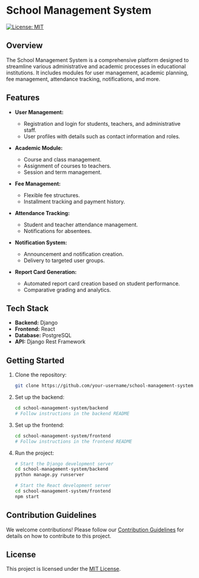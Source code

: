 # School Management System

[![License: MIT](https://img.shields.io/badge/License-MIT-yellow.svg)](https://opensource.org/licenses/MIT)

## Overview

The School Management System is a comprehensive platform designed to streamline various administrative and academic processes in educational institutions. It includes modules for user management, academic planning, fee management, attendance tracking, notifications, and more.

## Features

- **User Management:**
  - Registration and login for students, teachers, and administrative staff.
  - User profiles with details such as contact information and roles.

- **Academic Module:**
  - Course and class management.
  - Assignment of courses to teachers.
  - Session and term management.

- **Fee Management:**
  - Flexible fee structures.
  - Installment tracking and payment history.

- **Attendance Tracking:**
  - Student and teacher attendance management.
  - Notifications for absentees.

- **Notification System:**
  - Announcement and notification creation.
  - Delivery to targeted user groups.

- **Report Card Generation:**
  - Automated report card creation based on student performance.
  - Comparative grading and analytics.

## Tech Stack

- **Backend:** Django
- **Frontend:** React
- **Database:** PostgreSQL
- **API:** Django Rest Framework

## Getting Started

1. Clone the repository:
   ```bash
   git clone https://github.com/your-username/school-management-system.git
   ```

2. Set up the backend:
   ```bash
   cd school-management-system/backend
   # Follow instructions in the backend README
   ```

3. Set up the frontend:
   ```bash
   cd school-management-system/frontend
   # Follow instructions in the frontend README
   ```

4. Run the project:
   ```bash
   # Start the Django development server
   cd school-management-system/backend
   python manage.py runserver

   # Start the React development server
   cd school-management-system/frontend
   npm start
   ```

## Contribution Guidelines

We welcome contributions! Please follow our [Contribution Guidelines](CONTRIBUTING.md) for details on how to contribute to this project.

## License

This project is licensed under the [MIT License](LICENSE).



